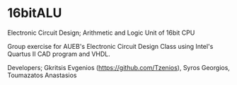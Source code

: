 # 16bitALU
 Electronic Circuit Design; Arithmetic and Logic Unit of 16bit CPU

 Group exercise for AUEB's Electronic Circuit Design Class using Intel's Quartus II CAD program and VHDL.

 Developers; Gkritsis Evgenios (https://github.com/Tzenios), Syros Georgios, Toumazatos Anastasios